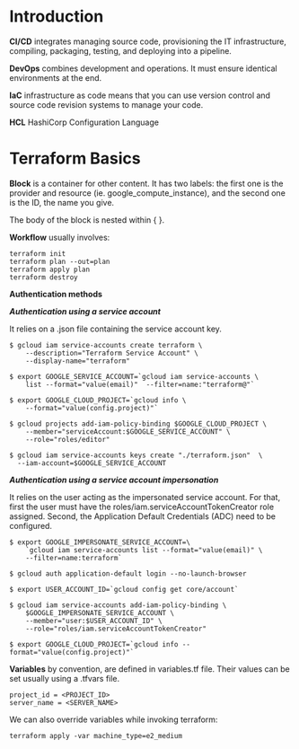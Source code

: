 # Introduction
**CI/CD** integrates managing source code, provisioning the IT infrastructure, compiling, packaging, testing, and deploying into a pipeline.

**DevOps** combines development and operations. It must ensure identical environments at the end.

**IaC** infrastructure as code means that you can use version control and source code revision systems to manage your code.

**HCL** HashiCorp Configuration Language

# Terraform Basics
**Block** is a container for other content. It has two labels: the first one is the provider and resource (ie. google_compute_instance), and the second one is the ID, the name you give.

The body of the block is nested within { }.

**Workflow** usually involves:

```
terraform init
terraform plan --out=plan
terraform apply plan
terraform destroy
```

**Authentication methods**

***Authentication using a service account***

It relies on a .json file containing the service account key.
```
$ gcloud iam service-accounts create terraform \
    --description="Terraform Service Account" \
    --display-name="terraform"

$ export GOOGLE_SERVICE_ACCOUNT=`gcloud iam service-accounts \
    list --format="value(email)"  --filter=name:"terraform@"`

$ export GOOGLE_CLOUD_PROJECT=`gcloud info \
    --format="value(config.project)"`

$ gcloud projects add-iam-policy-binding $GOOGLE_CLOUD_PROJECT \
    --member="serviceAccount:$GOOGLE_SERVICE_ACCOUNT" \
    --role="roles/editor"

$ gcloud iam service-accounts keys create "./terraform.json"  \
  --iam-account=$GOOGLE_SERVICE_ACCOUNT    
```

***Authentication using a service account impersonation***

It relies on the user acting as the impersonated service account. For that, first the user must have the roles/iam.serviceAccountTokenCreator role assigned. Second, the Application Default Credentials (ADC) need to be configured.

```
$ export GOOGLE_IMPERSONATE_SERVICE_ACCOUNT=\
    `gcloud iam service-accounts list --format="value(email)" \
    --filter=name:terraform`

$ gcloud auth application-default login --no-launch-browser

$ export USER_ACCOUNT_ID=`gcloud config get core/account`

$ gcloud iam service-accounts add-iam-policy-binding \
    $GOOGLE_IMPERSONATE_SERVICE_ACCOUNT \
    --member="user:$USER_ACCOUNT_ID" \
    --role="roles/iam.serviceAccountTokenCreator"

$ export GOOGLE_CLOUD_PROJECT=`gcloud info --format="value(config.project)"`    
```

**Variables** by convention, are defined in variables.tf file. Their values can be set usually using a .tfvars file.

```
project_id = <PROJECT_ID>
server_name = <SERVER_NAME>
```

We can also override variables while invoking terraform:

```
terraform apply -var machine_type=e2_medium
```
